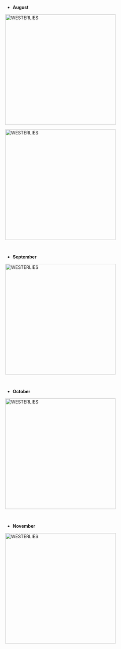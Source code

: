 + **August**

<a href="https://westerlies.us/index.php/s/bf82ctbkTz549Ee/preview
" target="_blank" rel="noopener noreferrer"><img src="https://westerlies.us/index.php/s/bf82ctbkTz549Ee/preview
" alt="WESTERLIES" width="350"></a>

<a href="https://westerlies.us/index.php/s/ZQsZzwqKNHNQmct/preview
" target="_blank" rel="noopener noreferrer"><img src="https://westerlies.us/index.php/s/ZQsZzwqKNHNQmct/preview
" alt="WESTERLIES" width="350"></a>

<br>

+ **September**

<a href="https://westerlies.us/index.php/s/xgdG5jGTozAdbRC/preview
" target="_blank" rel="noopener noreferrer"><img src="https://westerlies.us/index.php/s/xgdG5jGTozAdbRC/preview
" alt="WESTERLIES" width="350"></a>

<br>

+ **October**

<a href="https://westerlies.us/index.php/s/jc3iwefbaZ2pL7i/preview
" target="_blank" rel="noopener noreferrer"><img src="https://westerlies.us/index.php/s/jc3iwefbaZ2pL7i/preview
" alt="WESTERLIES" width="350"></a>

<br>

+ **November**

<a href="https://westerlies.us/index.php/s/JPHLfdkrD44CcEa/preview
" target="_blank" rel="noopener noreferrer"><img src="https://westerlies.us/index.php/s/JPHLfdkrD44CcEa/preview
" alt="WESTERLIES" width="350"></a>